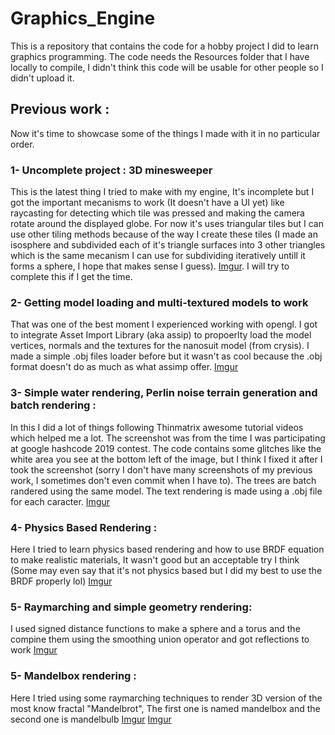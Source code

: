 # Graphics_Engine
This is a repository that contains the code for a hobby project I did to learn graphics programming.
The code needs the Resources folder that I have locally to compile, I didn't think this code will be usable for other people so I didn't upload it.

## Previous work :
Now it's time to showcase some of the things I made with it in no particular order.

### 1- Uncomplete project : 3D minesweeper
This is the latest thing I tried to make with my engine, It's incomplete but I got the important mecanisms to work (It doesn't have a UI yet) like raycasting for detecting which tile was pressed and making the camera rotate around the displayed globe.
For now it's uses triangular tiles but I can use other tiling methods because of the way I create these tiles (I made an isosphere and subdivided each of it's triangle surfaces into 3 other triangles which is the same mecanism I can use for subdividing iteratively untill it forms a sphere, I hope that makes sense I guess).
[Imgur](https://i.imgur.com/H3BtkGh.gifv). I will try to complete this if I get the time.
### 2- Getting model loading and multi-textured models to work
That was one of the best moment I experienced working with opengl.
I got to integrate Asset Import Library (aka assip) to propoerlty load the model vertices, normals and the textures for the nanosuit model (from crysis).
I made a simple .obj files loader before but it wasn't as cool because the .obj format doesn't do as much as what assimp offer.
[Imgur](https://i.imgur.com/I43pEOv.jpg)
### 3- Simple water rendering, Perlin noise terrain generation and batch rendering :
In this I did a lot of things following Thinmatrix awesome tutorial videos which helped me a lot.
The screenshot was from the time I was participating at google hashcode 2019 contest.
The code contains some glitches like the white area you see at the bottom left of the image, but I think I fixed it after I took the screenshot (sorry I don't have many screenshots of my previous work, I sometimes don't even commit when I have to).
The trees are batch randered using the same model.
The text rendering is made using a .obj file for each caracter.
[Imgur](https://i.imgur.com/minkEkn.jpg)

### 4- Physics Based Rendering :
Here I tried to learn physics based rendering and how to use BRDF equation to make realistic materials, It wasn't good but an acceptable try I think (Some may even say that it's not physics based but I did my best to use the BRDF properly lol)
[Imgur](https://i.imgur.com/Hevsebn.jpg)

### 5- Raymarching and simple geometry rendering:
I used signed distance functions to make a sphere and a torus and the compine them using the smoothing union operator and got reflections to work
[Imgur](https://i.imgur.com/wlKYbhG.jpg)

### 5- Mandelbox rendering :
Here I tried using some raymarching techniques to render 3D version of the most know fractal "Mandelbrot", The first one is named mandelbox and the second one is mandelbulb
[Imgur](https://i.imgur.com/uw8gAiT.jpg)
[Imgur](https://i.imgur.com/7LbsTRA.jpg)
